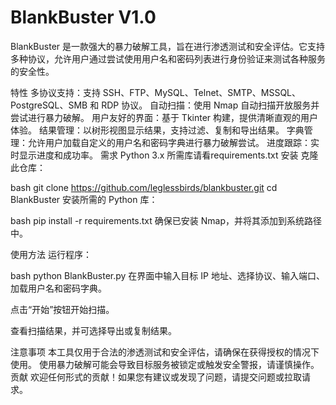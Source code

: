 # BlankBuster V1.0
BlankBuster 是一款强大的暴力破解工具，旨在进行渗透测试和安全评估。它支持多种协议，允许用户通过尝试使用用户名和密码列表进行身份验证来测试各种服务的安全性。

特性
多协议支持：支持 SSH、FTP、MySQL、Telnet、SMTP、MSSQL、PostgreSQL、SMB 和 RDP 协议。
自动扫描：使用 Nmap 自动扫描开放服务并尝试进行暴力破解。
用户友好的界面：基于 Tkinter 构建，提供清晰直观的用户体验。
结果管理：以树形视图显示结果，支持过滤、复制和导出结果。
字典管理：允许用户加载自定义的用户名和密码字典进行暴力破解尝试。
进度跟踪：实时显示进度和成功率。
需求
Python 3.x
所需库请看requirements.txt
安装
克隆此仓库：

bash
git clone https://github.com/leglessbirds/blankbuster.git
cd BlankBuster
安装所需的 Python 库：

bash
pip install -r requirements.txt
确保已安装 Nmap，并将其添加到系统路径中。

使用方法
运行程序：

bash
python BlankBuster.py
在界面中输入目标 IP 地址、选择协议、输入端口、加载用户名和密码字典。

点击“开始”按钮开始扫描。

查看扫描结果，并可选择导出或复制结果。

注意事项
本工具仅用于合法的渗透测试和安全评估，请确保在获得授权的情况下使用。
使用暴力破解可能会导致目标服务被锁定或触发安全警报，请谨慎操作。
贡献
欢迎任何形式的贡献！如果您有建议或发现了问题，请提交问题或拉取请求。
